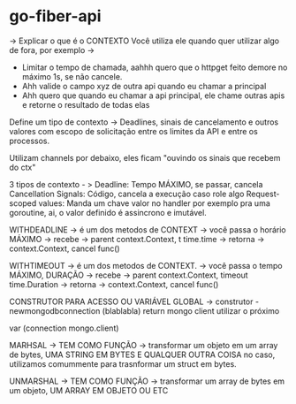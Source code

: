 # go-fiber-api



-> Explicar o que é o CONTEXTO
Você utiliza ele quando quer utilizar algo de fora, por exemplo ->
* Limitar o tempo de chamada, aahhh quero que o httpget feito demore no máximo 1s, se não cancele.
* Ahh valide o campo xyz de outra api quando eu chamar a principal
* Ahh quero que quando eu chamar a api principal, ele chame outras apis e retorne o resultado de todas elas

Define um tipo de contexto -> Deadlines, sinais de cancelamento e outros valores com escopo de solicitação
entre os limites da API e entre os processos.

Utilizam channels por debaixo, eles ficam "ouvindo os sinais que recebem do ctx"

3 tipos de contexto - >
Deadline: Tempo MÁXIMO, se passar, cancela
Cancellation Signals: Código, cancela a execução caso role algo
Request-scoped values: Manda um chave valor no handler por exemplo pra uma goroutine, ai, o valor definido
é assincrono e imutável.

WITHDEADLINE -> é um dos metodos de CONTEXT -> você passa o horário MÁXIMO
-> recebe -> parent context.Context, t time.time
-> retorna -> context.Context, cancel func()

WITHTIMEOUT -> é um dos metodos de CONTEXT. -> você passa o tempo MÁXIMO, DURAÇÃO
-> recebe -> parent context.Context, timeout time.Duration
-> retorna -> context.Context, cancel func()



CONSTRUTOR PARA ACESSO OU VARIÁVEL GLOBAL
-> construtor - newmongodbconnection (blablabla) return mongo client
utilizar o próximo

var (connection mongo.client)

MARHSAL
-> TEM COMO FUNÇÃO -> transformar um objeto em um array de bytes, UMA STRING EM BYTES E QUALQUER OUTRA COISA
no caso, utilizamos comummente para trasnformar um struct em bytes.

UNMARSHAL
-> TEM COMO FUNÇÃO -> transformar um array de bytes em um objeto, UM ARRAY EM OBJETO OU ETC
